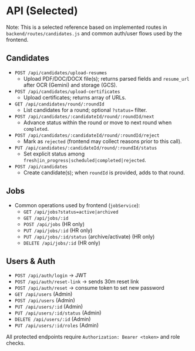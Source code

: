 # API (Selected)

Note: This is a selected reference based on implemented routes in `backend/routes/candidates.js` and common auth/user flows used by the frontend.

## Candidates
- `POST /api/candidates/upload-resumes`
  - Upload PDF/DOC/DOCX file(s); returns parsed fields and `resume_url` after OCR (Gemini) and storage (GCS).
- `POST /api/candidates/upload-certificates`
  - Upload certificates; returns array of URLs.
- `GET /api/candidates/round/:roundId`
  - List candidates for a round; optional `?status=` filter.
- `POST /api/candidates/:candidateId/round/:roundId/next`
  - Advance status within the round or move to next round when `completed`.
- `POST /api/candidates/:candidateId/round/:roundId/reject`
  - Mark as `rejected` (frontend may collect reasons prior to this call).
- `PUT /api/candidates/:candidateId/round/:roundId/status`
  - Set explicit status among `fresh|in_progress|scheduled|completed|rejected`.
- `POST /api/candidates`
  - Create candidate(s); when `roundId` is provided, adds to that round.

## Jobs
- Common operations used by frontend (`jobService`):
  - `GET /api/jobs?status=active|archived`
  - `GET /api/jobs/:id`
  - `POST /api/jobs` (HR only)
  - `PUT /api/jobs/:id` (HR only)
  - `PUT /api/jobs/:id/status` (archive/activate) (HR only)
  - `DELETE /api/jobs/:id` (HR only)

## Users & Auth
- `POST /api/auth/login` → JWT
- `POST /api/auth/reset-link` → sends 30m reset link
- `POST /api/auth/reset` → consume token to set new password
- `GET /api/users` (Admin)
- `POST /api/users` (Admin)
- `PUT /api/users/:id` (Admin)
- `PUT /api/users/:id/status` (Admin)
- `DELETE /api/users/:id` (Admin)
- `PUT /api/users/:id/roles` (Admin)

All protected endpoints require `Authorization: Bearer <token>` and role checks.
